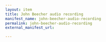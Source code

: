 ```yaml
---
layout: item
title: John Beecher audio recording
manifest_name: john-beecher-audio-recording
permalink: john-beecher-audio-recording
external_manifest_url: 

---
```

<!-- Add an essay or interpretive material below this line,
using HTML or markdown.  Do not modify this file above this line -->
